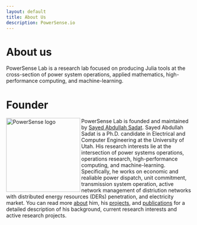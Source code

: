 ```yaml
---
layout: default
title: About Us
description: PowerSense.io
---
```

# About us

PowerSense Lab is a research lab focused on producing Julia tools at the cross-section of power system operations, applied mathematics, high-performance computing, and machine-learning.

# Founder

<img src="https://powersense.github.io//assets/headshot.png" align="left" width="200" alt="PowerSense logo">

PowerSense Lab is founded and maintained by [Sayed Abdullah Sadat](https://www.sayedsadat.com). Sayed Abdullah Sadat is a Ph.D. candidate in Electrical and Computer Engineering at the University of Utah. His research interests lie at the intersection of power systems operations, operations research, high-performance computing, and machine-learning. Specifically, he works on economic and realiable power dispatch, unit commitment, transmission system operation, active network management of distriution networks with distributed energy resources (DERs) penetration, and electricity market. You can read more [about](https://www.sayedsadat.com/about) him, his [projects](https://www.sayedsadat.com/projects), and [publications](https://www.sayedsadat.com/publications) for a detailed description of his background, current research interests and active research projects.
